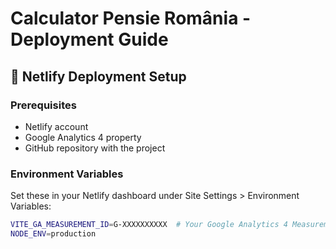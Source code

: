 # Calculator Pensie România - Deployment Guide

## 🚀 Netlify Deployment Setup

### Prerequisites
- Netlify account
- Google Analytics 4 property
- GitHub repository with the project

### Environment Variables
Set these in your Netlify dashboard under Site Settings > Environment Variables:

```bash
VITE_GA_MEASUREMENT_ID=G-XXXXXXXXXX  # Your Google Analytics 4 Measurement ID
NODE_ENV=production
